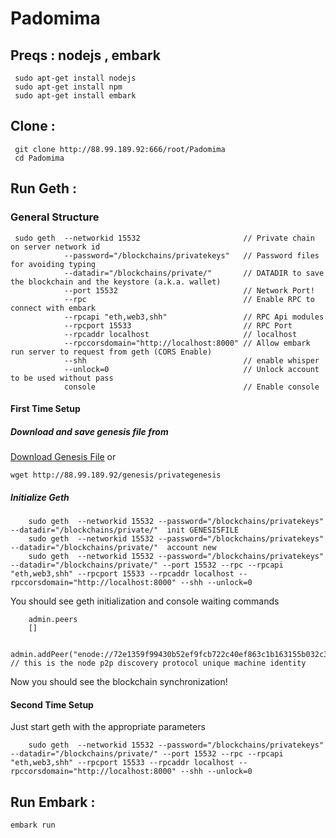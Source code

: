 # Padomima 



## Preqs : nodejs , embark 


```
 sudo apt-get install nodejs 
 sudo apt-get install npm
 sudo apt-get install embark
```

## Clone : 

```
 git clone http://88.99.189.92:666/root/Padomima
 cd Padomima
```


## Run Geth :
 
### General Structure

```
 sudo geth  --networkid 15532                       // Private chain on server network id
            --password="/blockchains/privatekeys"   // Password files for avoiding typing
            --datadir="/blockchains/private/"       // DATADIR to save the blockchain and the keystore (a.k.a. wallet)
            --port 15532                            // Network Port!
            --rpc                                   // Enable RPC to connect with embark
            --rpcapi "eth,web3,shh"                 // RPC Api modules
            --rpcport 15533                         // RPC Port 
            --rpcaddr localhost                     // localhost 
            --rpccorsdomain="http://localhost:8000" // Allow embark run server to request from geth (CORS Enable)
            --shh                                   // enable whisper
            --unlock=0                              // Unlock account to be used without pass
            console                                 // Enable console
```

#### First Time Setup 
    
##### Download and save genesis file from 
    
[Download Genesis File](http://88.99.189.92/genesis/privategenesis)
or 
```
wget http://88.99.189.92/genesis/privategenesis
```
        
##### Initialize Geth
```
    sudo geth  --networkid 15532 --password="/blockchains/privatekeys" --datadir="/blockchains/private/"  init GENESISFILE
    sudo geth  --networkid 15532 --password="/blockchains/privatekeys" --datadir="/blockchains/private/"  account new
    sudo geth  --networkid 15532 --password="/blockchains/privatekeys" --datadir="/blockchains/private/" --port 15532 --rpc --rpcapi "eth,web3,shh" --rpcport 15533 --rpcaddr localhost --rpccorsdomain="http://localhost:8000" --shh --unlock=0 
```

You should see geth initialization and console waiting commands

```
    admin.peers
    []
    
    admin.addPeer("enode://72e1359f99430b52ef9fcb722c40ef863c1b163155b032c34d6ffef6d5b558b1f65a94e8ded0a2bcbaaf315fe946ab4a17d25adea4ebeef9e498deded25c1830@88.99.189.92:15532"); // this is the node p2p discovery protocol unique machine identity
```

Now you should see the blockchain synchronization!
    
#### Second Time Setup
    
Just start geth with the appropriate parameters 
    
```
    sudo geth  --networkid 15532 --password="/blockchains/privatekeys" --datadir="/blockchains/private/" --port 15532 --rpc --rpcapi "eth,web3,shh" --rpcport 15533 --rpcaddr localhost --rpccorsdomain="http://localhost:8000" --shh --unlock=0 
```
    

## Run Embark : 

```
embark run
```

 